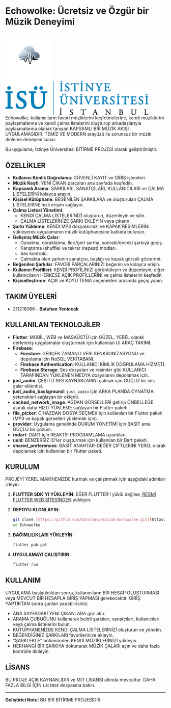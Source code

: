 # Echowolke: Ücretsiz ve Özgür bir Müzik Deneyimi

<img src="assets/images/echowolke_logo.png" width="150" align="left" alt="Echowolke Logo">
<img src="assets/images/istinye_logo.png" width="450" align="left" alt="İstinye Üniversitesi Logo">
<br clear="left"/>
Echowolke, kullanıcıların favori müziklerini keşfetmelerine, kendi müziklerini paylaşmalarına ve kendi çalma listelerini oluşturup arkadaşlarıyla paylaşmalarına olanak tanıyan KAPSAMLI BİR MÜZİK AKIŞI UYGULAMASIDIR. TEMİZ VE MODERN arayüzü ile sorunsuz bir müzik dinleme deneyimi sunar.

Bu uygulama, İstinye Üniversitesi BİTİRME PROJESİ olarak geliştirilmiştir.

## ÖZELLİKLER

* **Kullanıcı Kimlik Doğrulama**: GÜVENLİ KAYIT ve GİRİŞ işlemleri.
* **Müzik Keşfi**: YENİ ÇIKAN parçaları ana sayfada keşfedin.
* **Kapsamlı Arama**: ŞARKILARI, SANATÇILARI, KULLANICILARI ve ÇALMA LİSTELERİNİ kolayca arayın.
* **Kişisel Kütüphane**: BEĞENİLEN ŞARKILARA ve oluşturulan ÇALMA LİSTELERİNE hızlı erişim sağlayın.
* **Çalma Listesi Yönetimi**:
    * KENDİ ÇALMA LİSTELERİNİZİ oluşturun, düzenleyin ve silin.
    * ÇALMA LİSTELERİNİZE ŞARKI EKLEYİN veya çıkarın.
* **Şarkı Yükleme**: KENDİ MP3 dosyalarınızı ve KAPAK RESİMLERİNİ yükleyerek uygulamanın müzik kütüphanesine katkıda bulunun.
* **Gelişmiş Müzik Çalar**:
    * Oynatma, duraklatma, ileri/geri sarma, sonraki/önceki şarkıya geçiş.
    * Karıştırma (shuffle) ve tekrar (repeat) modları.
    * Ses kontrolü.
    * Çalmakta olan şarkının sanatçısı, başlığı ve kapak görseli gösterimi.
* **Beğenilen Şarkılar**: FAVORİ PARÇALARINIZI beğenin ve kolayca erişin.
* **Kullanıcı Profilleri**: KENDİ PROFİLİNİZİ görüntüleyin ve düzenleyin; diğer kullanıcıların HERKESE AÇIK PROFİLLERİNİ ve çalma listelerini keşfedin.
* **Kişiselleştirme**: AÇIK ve KOYU TEMA seçenekleri arasında geçiş yapın.

## TAKIM ÜYELERİ

* 211216066 - **Batuhan Yeniocak**




## KULLANILAN TEKNOLOJİLER

* **Flutter**: MOBİL, WEB ve MASAÜSTÜ için GÜZEL, YEREL olarak derlenmiş uygulamalar oluşturmak için kullanılan UI ARAÇ TAKIMI.
* **Firebase**:
    * **Firestore**: GERÇEK ZAMANLI VERİ SENKRONİZASYONU ve depolama için NoSQL VERİTABANI.
    * **Firebase Authentication**: KULLANICI KİMLİK DOĞRULAMA HİZMETİ.
    * **Firebase Storage**: Ses dosyaları ve resimler gibi KULLANICI TARAFINDAN YÜKLENEN MEDYA dosyalarını depolamak için.
* **just_audio**: ÇEŞİTLİ SES KAYNAKLARINI çalmak için GÜÇLÜ bir ses çalar eklentisi.
* **just_audio_background**: `just_audio` için ARKA PLANDA OYNATMA yetenekleri sağlayan bir eklenti.
* **cached_network_image**: AĞDAN GÖRSELLERİ getirip ÖNBELLEĞE alarak daha HIZLI YÜKLEME sağlayan bir Flutter paketi.
* **file_picker**: CİHAZDAN DOSYA SEÇMEK için kullanılan bir Flutter paketi (MP3 ve kapak görselleri yüklemek için).
* **provider**: Uygulama genelinde DURUM YÖNETİMİ için BASİT ama GÜÇLÜ bir çözüm.
* **rxdart**: DART için REAKTİF PROGRAMLAMA uzantıları.
* **uuid**: BENZERSİZ ID'ler oluşturmak için kullanılan bir Dart paketi.
* **shared_preferences**: BASİT ANAHTAR-DEĞER ÇİFTLERİNİ YEREL olarak depolamak için kullanılan bir Flutter paketi.

## KURULUM

PROJEYİ YEREL MAKİNENİZDE kurmak ve çalıştırmak için aşağıdaki adımları izleyin:

1.  **FLUTTER SDK'YI YÜKLEYİN**: EĞER FLUTTER'I yüklü değilse, [RESMİ FLUTTER WEB SİTESİNDEN](https://flutter.dev/docs/get-started/install) yükleyin.

2.  **DEPOYU KLONLAYIN**:
    ```bash
    git clone [https://github.com/batuhanyeniocak/Echowolke.git](https://github.com/batuhanyeniocak/Echowolke.git)
    cd Echowolke
    ```


3.  **BAĞIMLILIKLARI YÜKLEYİN**:
    ```bash
    flutter pub get
    ```

4.  **UYGULAMAYI ÇALIŞTIRIN**:
    ```bash
    flutter run
    ```

## KULLANIM

UYGULAMA başlatıldıktan sonra, kullanıcıların BİR HESAP OLUŞTURMASI veya MEVCUT BİR HESAPLA GİRİŞ YAPMASI gerekecektir. GİRİŞ YAPTIKTAN sonra şunları yapabilirsiniz:

* ANA SAYFADAKİ YENİ ÇIKANLARA göz atın.
* ARAMA ÇUBUĞUNU kullanarak belirli şarkıları, sanatçıları, kullanıcıları veya çalma listelerini bulun.
* KÜTÜPHANENİZDE KENDİ ÇALMA LİSTELERİNİZİ oluşturun ve yönetin.
* BEĞENDİĞİNİZ ŞARKILARI favorilerinize ekleyin.
* "ŞARKI EKLE" bölümünden KENDİ MÜZİKLERİNİZİ yükleyin.
* HERHANGİ BİR ŞARKIYA dokunarak MÜZİK ÇALARI açın ve daha fazla kontrolle dinleyin.


## LİSANS

BU PROJE AÇIK KAYNAKLIDIR ve MIT LİSANSI altında mevcuttur. DAHA FAZLA BİLGİ İÇİN `LICENSE` dosyasına bakın.

---

**Geliştirici Notu**: BU BİR BİTİRME PROJESİDİR.

